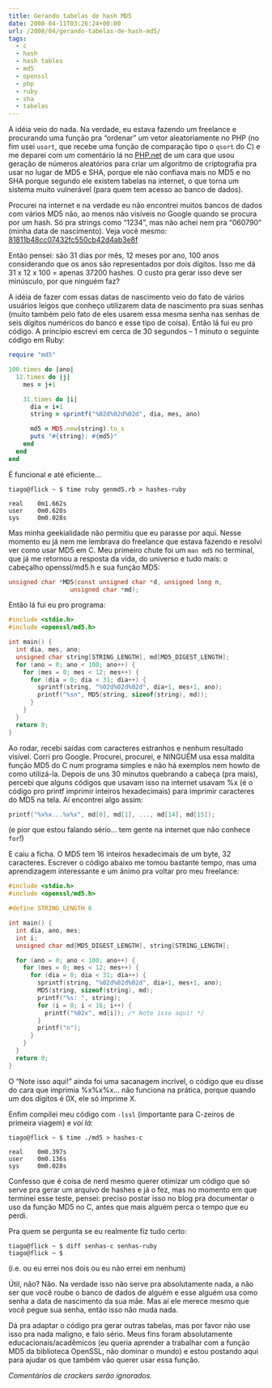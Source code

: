 ```yaml
---
title: Gerando tabelas de hash MD5
date: 2008-04-11T03:26:24+00:00
url: /2008/04/gerando-tabelas-de-hash-md5/
tags:
  - c
  - hash
  - hash tables
  - md5
  - openssl
  - php
  - ruby
  - sha
  - tabelas
---
```


A idéia veio do nada. Na verdade, eu estava fazendo um freelance e procurando uma função pra “ordenar” um vetor aleatoriamente no PHP (no fim usei `usort`, que recebe uma função de comparação tipo o `qsort` do C) e me deparei com um comentário lá no [PHP.net][1] de um cara que usou geração de números aleatórios para criar um algoritmo de criptografia pra usar no lugar de MD5 e SHA, porque ele não confiava mais no MD5 e no SHA porque segundo ele existem tabelas na internet, o que torna um sistema muito vulnerável (para quem tem acesso ao banco de dados).

Procurei na internet e na verdade eu não encontrei muitos bancos de dados com vários MD5 não, ao menos não visíveis no Google quando se procura por um hash. Só pra strings como “1234”, mas não achei nem pra “060790” (minha data de nascimento). Veja você mesmo: [81811b48cc07432fc550cb42d4ab3e8f][2]

Então pensei: são 31 dias por mês, 12 meses por ano, 100 anos considerando que os anos são representados por dois dígitos. Isso me dá 31 x 12 x 100 = apenas 37200 hashes. O custo pra gerar isso deve ser minúsculo, por que ninguém faz?

A idéia de fazer com essas datas de nascimento veio do fato de vários usuários leigos que conheço utilizarem data de nascimento pra suas senhas (muito também pelo fato de eles usarem essa mesma senha nas senhas de seis dígitos numéricos do banco e esse tipo de coisa). Então lá fui eu pro código. A princípio escrevi em cerca de 30 segundos – 1 minuto o seguinte código em Ruby:

```ruby
require "md5"

100.times do |ano|
  12.times do |j|
    mes = j+1

    31.times do |i|
      dia = i+1
      string = sprintf("%02d%02d%02d", dia, mes, ano)

      md5 = MD5.new(string).to_s
      puts "#{string}: #{md5}"
    end
  end
end
```

É funcional e até eficiente…

```
tiago@flick ~ $ time ruby genmd5.rb > hashes-ruby

real    0m1.662s
user    0m0.620s
sys     0m0.028s
```

Mas minha geekialidade não permitiu que eu parasse por aqui. Nesse momento eu já nem me lembrava do freelance que estava fazendo e resolvi ver como usar MD5 em C. Meu primeiro chute foi um `man md5` no terminal, que já me retornou a resposta da vida, do universo e tudo mais: o cabeçalho openssl/md5.h e sua função MD5:

```c
unsigned char *MD5(const unsigned char *d, unsigned long n,
                 unsigned char *md);
```

Então lá fui eu pro programa:

```c
#include <stdio.h>
#include <openssl/md5.h>

int main() {
  int dia, mes, ano;
  unsigned char string[STRING_LENGTH], md[MD5_DIGEST_LENGTH];
  for (ano = 0; ano < 100; ano++) {
    for (mes = 0; mes < 12; mes++) {
      for (dia = 0; dia < 31; dia++) {
        sprintf(string, "%02d%02d%02d", dia+1, mes+1, ano);
        printf("%sn", MD5(string, sizeof(string), md));
      }
    }
  }
  return 0;
}
```

Ao rodar, recebi saídas com caracteres estranhos e nenhum resultado visível. Corri pro Google. Procurei, procurei, e NINGUÉM usa essa maldita função MD5 do C num programa simples e não há exemplos nem howto de como utilizá-la. Depois de uns 30 minutos quebrando a cabeça (pra mais), percebi que alguns códigos que usavam isso na internet usavam %x (é o código pro printf imprimir inteiros hexadecimais) para imprimir caracteres do MD5 na tela. Aí encontrei algo assim:

```c
printf("%x%x...%x%x", md[0], md[1], ..., md[14], md[15]);
```

(e pior que estou falando sério… tem gente na internet que não conhece `for`!)

E caiu a ficha. O MD5 tem 16 inteiros hexadecimais de um byte, 32 caracteres. Escrever o código abaixo me tomou bastante tempo, mas uma aprendizagem interessante e um ânimo pra voltar pro meu freelance:

```c
#include <stdio.h>
#include <openssl/md5.h>

#define STRING_LENGTH 6

int main() {
  int dia, ano, mes;
  int i;
  unsigned char md[MD5_DIGEST_LENGTH], string[STRING_LENGTH];

  for (ano = 0; ano < 100; ano++) {
    for (mes = 0; mes < 12; mes++) {
      for (dia = 0; dia < 31; dia++) {
        sprintf(string, "%02d%02d%02d", dia+1, mes+1, ano);
        MD5(string, sizeof(string), md);
        printf("%s: ", string);
        for (i = 0; i < 16; i++) {
          printf("%02x", md[i]); /* Note isso aqui! */
        }
        printf("n");
      }
    }
  }
  return 0;
}
```

O “Note isso aqui!” ainda foi uma sacanagem incrível, o código que eu disse do cara que imprimia %x%x%x… não funciona na prática, porque quando um dos dígitos é 0X, ele só imprime X.

Enfim compilei meu código com `-lssl` (importante para C-zeiros de primeira viagem) e _voi lá_:

```
tiago@flick ~ $ time ./md5 > hashes-c

real    0m0.397s
user    0m0.136s
sys     0m0.028s
```

Confesso que é coisa de nerd mesmo querer otimizar um código que só serve pra gerar um arquivo de hashes e já o fez, mas no momento em que terminei esse teste, pensei: preciso postar isso no blog pra documentar o uso da função MD5 no C, antes que mais alguém perca o tempo que eu perdi.

Pra quem se pergunta se eu realmente fiz tudo certo:

```
tiago@flick ~ $ diff senhas-c senhas-ruby
tiago@flick ~ $
```

(i.e. ou eu errei nos dois ou eu não errei em nenhum)

Útil, não? Não. Na verdade isso não serve pra absolutamente nada, a não ser que você roube o banco de dados de alguém e esse alguém usa como senha a data de nascimento da sua mãe. Mas aí ele merece mesmo que você pegue sua senha, então isso não muda nada.

Dá pra adaptar o código pra gerar outras tabelas, mas por favor não use isso pra nada maligno, e falo sério. Meus fins foram absolutamente educacionais/acadêmicos (eu queria aprender a trabalhar com a função MD5 da biblioteca OpenSSL, não dominar o mundo) e estou postando aqui para ajudar os que também vão querer usar essa função.

_Comentários de crackers serão ignorados._

[1]: http://www.php.net/
[2]: http://www.google.com/search?q=81811b48cc07432fc550cb42d4ab3e8f
